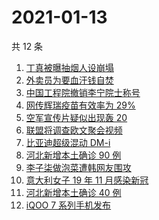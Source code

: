 # 2021-01-13

共 12 条

<!-- BEGIN -->
<!-- 最后更新时间 Wed Jan 13 2021 11:44:00 GMT+0800 (CST) -->
1. [丁真被曝抽烟人设崩塌](https://www.zhihu.com/search?q=丁真抽烟)
1. [外卖员为要血汗钱自焚](https://www.zhihu.com/search?q=外卖员自焚)
1. [中国工程院撤销李宁院士称号](https://www.zhihu.com/search?q=李宁院士)
1. [网传辉瑞疫苗有效率为 29%](https://www.zhihu.com/search?q=辉瑞疫苗)
1. [空军宣传片疑似出现轰 20 ](https://www.zhihu.com/search?q=轰20)
1. [联盟将调查欧文聚会视频](https://www.zhihu.com/search?q=欧文)
1. [比亚迪超级混动 DM-i](https://www.zhihu.com/search?q=比亚迪)
1. [河北新增本土确诊 90 例](https://www.zhihu.com/search?q=河北新增)
1. [李子柒做泡菜遭韩网友围攻](https://www.zhihu.com/search?q=李子柒泡菜)
1. [意大利女子 19 年 11 月感染新冠](https://www.zhihu.com/search?q=意大利新冠)
1. [河北新增本土确诊 40 例](https://www.zhihu.com/search?q=河北新增)
1. [iQOO 7 系列手机发布](https://www.zhihu.com/search?q=iqoo7)
<!-- END -->
